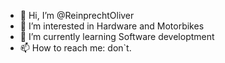 - 👋 Hi, I’m @ReinprechtOliver
- 👀 I’m interested in Hardware and Motorbikes
- 🌱 I’m currently learning Software developtment
- 📫 How to reach me: don`t.

<!---
ReinprechtOliver/ReinprechtOliver is a ✨ special ✨ repository because its `README.md` (this file) appears on your GitHub profile.
You can click the Preview link to take a look at your changes.
--->
